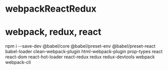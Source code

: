 # webpackReactRedux
# webpack, redux, react
npm i --save-dev @babel/core @babel/preset-env @babel/preset-react babel-loader clean-webpack-plugin html-webpack-plugin prop-types react react-dom react-hot-loader react-redux redux redux-devtools webpack webpack-cli
